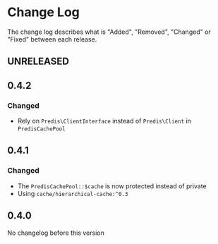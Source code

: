 # Change Log

The change log describes what is "Added", "Removed", "Changed" or "Fixed" between each release. 

## UNRELEASED

## 0.4.2

### Changed

* Rely on `Predis\ClientInterface` instead of `Predis\Client` in `PredisCachePool`

## 0.4.1

### Changed

* The `PredisCachePool::$cache` is now protected instead of private
* Using `cache/hierarchical-cache:^0.3`

## 0.4.0

No changelog before this version
